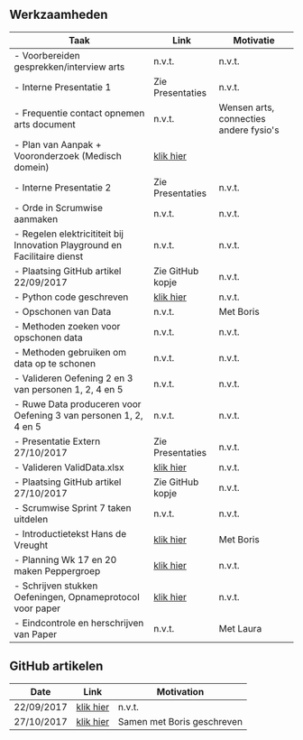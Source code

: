 ## **Werkzaamheden**
 
| Taak | Link | Motivatie |
| --- | --- | --- |
| - Voorbereiden gesprekken/interview arts | n.v.t. | n.v.t. |
| - Interne Presentatie 1 | Zie Presentaties | n.v.t. |
| - Frequentie contact opnemen arts document | n.v.t. | Wensen arts, connecties andere fysio's |
| - Plan van Aanpak + Vooronderzoek (Medisch domein) | [klik hier](https://github.com/rdlindeboom95/PortfolioKB74/files/1669441/Aanpak.vooronderzoek.docx) |  |
| - Interne Presentatie 2| Zie Presentaties | n.v.t. | 
| - Orde in Scrumwise aanmaken | n.v.t. | n.v.t. |
| - Regelen elektricititeit bij Innovation Playground en Facilitaire dienst | n.v.t. | n.v.t. |
| - Plaatsing GitHub artikel 22/09/2017 | Zie GitHub kopje | n.v.t. |
| - Python code geschreven | [klik hier](https://github.com/rdlindeboom95/PortfolioKB74/files/1669440/Python.Code.docx) | n.v.t. |
| - Opschonen van Data | n.v.t. | Met Boris |
| - Methoden zoeken voor opschonen data | n.v.t. | n.v.t. |
| - Methoden gebruiken om data op te schonen | n.v.t. | n.v.t. |
| - Valideren Oefening 2 en 3 van personen 1, 2, 4 en 5 | n.v.t. | n.v.t. |
| - Ruwe Data produceren voor Oefening 3 van personen 1, 2, 4 en 5 | n.v.t. | n.v.t. |
| - Presentatie Extern 27/10/2017 | Zie Presentaties | n.v.t. | n.v.t. |
| - Valideren ValidData.xlsx | [klik hier](https://github.com/rdlindeboom95/PortfolioKB74/files/1669443/ValidData.xlsx) | n.v.t.|
| - Plaatsing GitHub artikel 27/10/2017 | Zie GitHub kopje | n.v.t. |
| - Scrumwise Sprint 7 taken uitdelen | n.v.t. | n.v.t. |
| - Introductietekst Hans de Vreught | [klik hier](https://github.com/rdlindeboom95/PortfolioKB74/files/1669438/Introductie.Pepper.project.2.docx) | Met Boris |
| - Planning Wk 17 en 20 maken Peppergroep | [klik hier](https://github.com/rdlindeboom95/PortfolioKB74/files/1669439/Planning.ADS.wk.17.tm.20.docx) | n.v.t. |
| - Schrijven stukken Oefeningen, Opnameprotocol voor paper | [klik hier](https://github.com/rdlindeboom95/PortfolioKB74/files/1669449/Paper.stukken.Robin.docx) | n.v.t. |
| - Eindcontrole en herschrijven van Paper | n.v.t. | Met Laura |

## GitHub artikelen

| Date | Link | Motivation |
| --- | --- | --- |
| 22/09/2017 | [klik hier](https://github.com/rdlindeboom95/PortfolioKB74/files/1669327/Github.artikel.22092017.docx) | n.v.t. |
| 27/10/2017 | [klik hier](https://github.com/rdlindeboom95/PortfolioKB74/files/1669327/Github.artikel.22092017.docx) | Samen met Boris geschreven|
